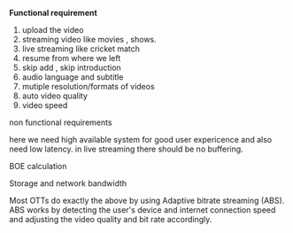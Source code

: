 **Functional requirement**

1) upload the video 
2) streaming video like movies , shows.
3) live streaming like cricket match
4) resume from where we left
5) skip add , skip introduction
6) audio language and subtitle
7) mutiple resolution/formats of videos
8) auto video quality
9) video speed

non functional requirements

here we need high available system for good user expericence and also need low latency.
in live streaming there should be no buffering.

BOE calculation

Storage and network bandwidth

Most OTTs do exactly the above by using Adaptive bitrate streaming (ABS). ABS works by
detecting the user's device and internet connection speed and adjusting the video quality and bit
rate accordingly.

